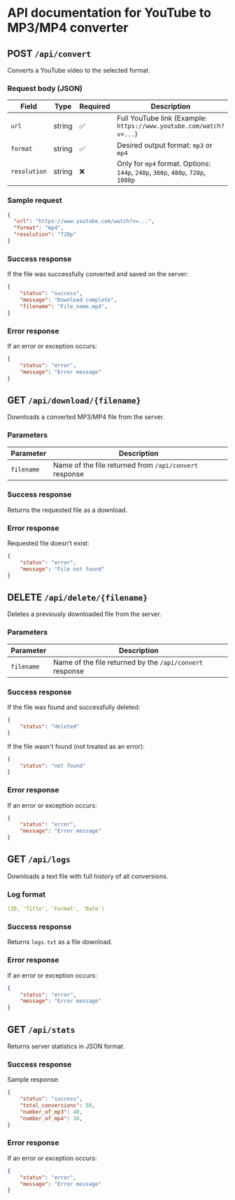 # API documentation for YouTube to MP3/MP4 converter

## POST `/api/convert`
Converts a YouTube video to the selected format.

### Request body (JSON)

| Field     | Type     | Required | Description                                               |
|------------|----------|---------|-----------------------------------------------------|
| `url`      | string   | ✅       | Full YouTube link (Example: `https://www.youtube.com/watch?v=...`) |
| `format`   | string   | ✅       | Desired output format: `mp3` or `mp4`                                     |
| `resolution` | string | ❌       | Only for `mp4` format. Options: `144p`, `240p`, `360p`, `480p`, `720p`, `1080p`|

### Sample request

```json
{
  "url": "https://www.youtube.com/watch?v=...",
  "format": "mp4",
  "resolution": "720p"
}
```

### Success response
If the file was successfully converted and saved on the server:

```json
{
    "status": "success",
    "message": "Download complete",
    "filename": "File_name.mp4",
}
```

### Error response
If an error or exception occurs:

```json
{
    "status": "error",
    "message": "Error message"
}
```

## GET `/api/download/{filename}`
Downloads a converted MP3/MP4 file from the server.

### Parameters

| Parameter | Description |
|-----------|-------------|
|`filename` | Name of the file returned from `/api/convert` response|

### Success response
Returns the requested file as a download.

### Error response
Requested file doesn't exist:

```json
{
    "status": "error", 
    "message": "File not found"
}
```
## DELETE `/api/delete/{filename}`
Deletes a previously downloaded file from the server.

### Parameters

| Parameter | Description |
|-----------|-------------|
|`filename` | Name of the file returned by the `/api/convert` response|

### Success response
If the file was found and successfully deleted:

```json
{
    "status": "deleted"
}
```
If the file wasn't found (not treated as an error):

```json
{
    "status": "not found"
}
```

### Error response
If an error or exception occurs:

```json
{
    "status": "error", 
    "message": "Error message"
}
```

## GET `/api/logs`
Downloads a text file with full history of all conversions.

### Log format
```yaml
(ID, 'Title', 'Format', 'Date')
```
### Success response
Returns `logs.txt` as a file download.

### Error response
If an error or exception occurs:

```json
{
    "status": "error", 
    "message": "Error message"
}
```

## GET `/api/stats`
Returns server statistics in JSON format.

### Success response
Sample response:

```json
{
    "status": "success",
    "total_conversions": 50,
    "number_of_mp3": 40,
    "number_of_mp4": 10,
}
```
### Error response
If an error or exception occurs:

```json
{
    "status": "error", 
    "message": "Error message"
}
```

